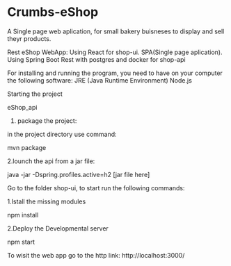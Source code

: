 # Crumbs-eShop
A Single page web aplication, for small bakery buisneses to display and sell theyr products.

Rest eShop WebApp:
Using React for shop-ui. SPA(Single page aplication).
Using Spring Boot Rest with postgres and docker for shop-api 

For installing and running the program, you need to have on your computer the following software:
JRE (Java Runtime Environment)
Node.js

Starting the project

eShop_api

1. package the project:

in the project directory use command:

mvn package

2.lounch the api from a jar file:

java -jar -Dspring.profiles.active=h2 [jar file here]

Go to the folder shop-ui, to start run the following commands:

1.Istall the missing modules

npm install

2.Deploy the Developmental server

npm start

To wisit the web app go to the http link:
http://localhost:3000/
